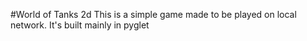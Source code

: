 #World of Tanks 2d
This is a simple game made to be played on local network.
It's built mainly in pyglet